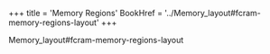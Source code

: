 +++
title = 'Memory Regions'
BookHref = '../Memory_layout#fcram-memory-regions-layout'
+++

Memory_layout#fcram-memory-regions-layout
